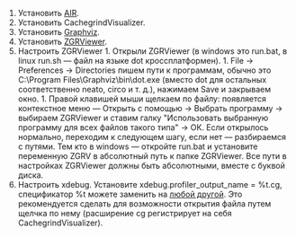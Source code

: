   1. Установить [AIR](http://labs.adobe.com/downloads/air.html).
  1. Установить CachegrindVisualizer.
  1. Установить [Graphviz](http://graphviz.org/).
  1. Установить [ZGRViewer](http://zvtm.sourceforge.net/zgrviewer.html).
  1. Настроить ZGRViewer
    1. Открыли ZGRViewer (в windows это run.bat, в linux run.sh — файл на языке dot кроссплатформен).
    1. File -> Preferences -> Directories пишем пути к программам, обычно это C:\Program Files\Graphviz\bin\dot.exe (вместо dot для остальных соответственно neato, circo и т. д.), нажимаем Save и закрываем окно.
    1. Правой клавишей мыши щелкаем по файлу: появляется контекстное меню — Открыть с помощью -> Выбрать программу -> выбираем ZGRViewer и ставим галку "Использовать выбранную программу для всех файлов такого типа" -> ОК. Если открылось нормально, переходим к следующем шагу, если нет — разбираемся с путями. Тем кто в windows — откройте run.bat и установите переменную ZGRV в абсолютный путь к папке ZGRViewer. Все пути в настройках ZGRViewer должны быть абсолютными, вместе с буквой диска.
  1. Настроить xdebug. Установите xdebug.profiler\_output\_name = %t.cg, спецификатор %t можете заменить на [любой другой](http://xdebug.org/docs/all_settings#trace_output_name). Это рекомендуется сделать для возможности открытия файла путем щелчка по нему (расширение cg регистрирует на себя CachegrindVisualizer).